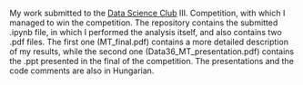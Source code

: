 My work submitted to the [Data Science Club](url) III. Competition, with which I managed to win the competition. The repository contains the submitted .ipynb file, in which I performed the analysis itself, and also contains two .pdf files. The first one (MT_final.pdf) contains a more detailed description of my results, while the second one (Data36_MT_presentation.pdf) contains the .ppt presented in the final of the competition. The presentations and the code comments are also in Hungarian.

